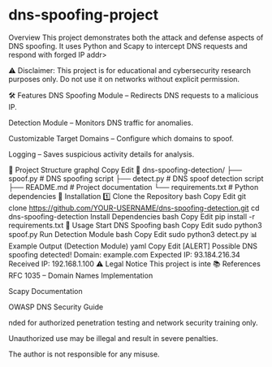 # dns-spoofing-project
 Overview
This project demonstrates both the attack and defense aspects of DNS spoofing. It uses Python and Scapy to intercept DNS requests and respond with forged IP addr>

⚠️ Disclaimer: This project is for educational and cybersecurity research purposes only. Do not use it on networks without explicit permission.

🛠 Features
DNS Spoofing Module – Redirects DNS requests to a malicious IP.

Detection Module – Monitors DNS traffic for anomalies.

Customizable Target Domains – Configure which domains to spoof.

Logging – Saves suspicious activity details for analysis.

📂 Project Structure
graphql
Copy
Edit
📁 dns-spoofing-detection/
 ├── spoof.py          # DNS spoofing script
 ├── detect.py         # DNS spoof detection script
 ├── README.md         # Project documentation
 └── requirements.txt  # Python dependencies
🔧 Installation
1️⃣ Clone the Repository
bash
Copy
Edit
git clone https://github.com/YOUR-USERNAME/dns-spoofing-detection.git
cd dns-spoofing-detection
 Install Dependencies
bash
Copy
Edit
pip install -r requirements.txt
🚀 Usage
Start DNS Spoofing
bash
Copy
Edit
sudo python3 spoof.py
Run Detection Module
bash
Copy
Edit
sudo python3 detect.py
📊 Example Output (Detection Module)
yaml
Copy
Edit
[ALERT] Possible DNS spoofing detected!
Domain: example.com
Expected IP: 93.184.216.34
Received IP: 192.168.1.100
⚠ Legal Notice
This project is inte
📚 References
RFC 1035 – Domain Names Implementation

Scapy Documentation

OWASP DNS Security Guide

nded for authorized penetration testing and network security training only.

Unauthorized use may be illegal and result in severe penalties.

The author is not responsible for any misuse.

